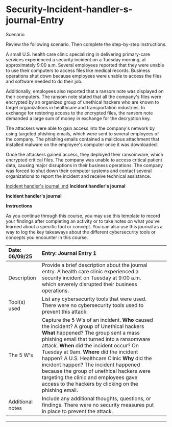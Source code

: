 # Security-Incident-handler-s-journal-Entry

Scenario

Review the following scenario. Then complete the step-by-step instructions.

A small U.S. health care clinic specializing in delivering primary-care services experienced a security incident on a Tuesday morning, at approximately 9:00 a.m. Several employees reported that they were unable to use their computers to access files like medical records. Business operations shut down because employees were unable to access the files and software needed to do their job.

Additionally, employees also reported that a ransom note was displayed on their computers. The ransom note stated that all the company's files were encrypted by an organized group of unethical hackers who are known to target organizations in healthcare and transportation industries. In exchange for restoring access to the encrypted files, the ransom note demanded a large sum of money in exchange for the decryption key. 

The attackers were able to gain access into the company's network by using targeted phishing emails, which were sent to several employees of the company. The phishing emails contained a malicious attachment that installed malware on the employee's computer once it was downloaded.

Once the attackers gained access, they deployed their ransomware, which encrypted critical files. The company was unable to access critical patient data, causing major disruptions in their business operations. The company was forced to shut down their computer systems and contact several organizations to report the incident and receive technical assistance.


[Incident handler's journal .md](https://github.com/user-attachments/files/20888883/Incident.handler.s.journal.md)
**Incident handler's journal**

**Incident handler's journal**

**Instructions**

As you continue through this course, you may use this template to record your findings after completing an activity or to take notes on what you've learned about a specific tool or concept. You can also use this journal as a way to log the key takeaways about the different cybersecurity tools or concepts you encounter in this course.

| Date:  06/09/25 | Entry: Journal Entry 1  |  |  |
| :---- | :---- | ----- | ----- |
| Description | Provide a brief description about the journal entry.  A health care clinic experienced a security incident on Tuesday at 9:00 a.m. which severely disrupted their business operations. |  |  |
| Tool(s) used | List any cybersecurity tools that were used. There were no cybersecurity tools used to prevent this attack. |  |  |
| The 5 W's  | Capture the 5 W's of an incident.  **Who** caused the incident? A group of Unethical hackers  **What** happened? The group sent a mass phishing email that turned into a ransomware attack. **When** did the incident occur? On Tuesday at 9am.  **Where** did the incident happen? A U.S. Healthcare Clinic   **Why** did the incident happen? The incident happened because the group of unethical hackers were targeting the clinic and employees gave access to the hackers by clicking on the phishing email.  |  |  |
| Additional notes | Include any additional thoughts, questions, or findings. There were no security measures put in place to prevent the attack.  |  |  |

---

